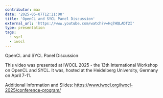 ```yaml
---
contributor: max
date: '2025-05-07T12:11:00'
title: 'OpenCL and SYCL Panel Discussion'
external_url: 'https://www.youtube.com/watch?v=Hq7HQLADT2I'
type: presentation
tags:
  - sycl
  - iwocl
---
```


OpenCL and SYCL Panel Discussion

This video was presented at IWOCL 2025 - the 13th International Workshop on OpenCL and SYCL. 
It was, hosted at the Heidelberg University, Germany on April 7-11.

Additional Information and Slides: 
https://www.iwocl.org/iwocl-2025/conference-program/
